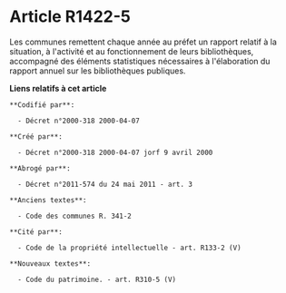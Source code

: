 # Article R1422-5

Les communes remettent chaque année au préfet un rapport relatif à la situation, à l'activité et au fonctionnement de leurs
bibliothèques, accompagné des éléments statistiques nécessaires à l'élaboration du rapport annuel sur les bibliothèques
publiques.

**Liens relatifs à cet article**

	**Codifié par**:

	  - Décret n°2000-318 2000-04-07

	**Créé par**:

	  - Décret n°2000-318 2000-04-07 jorf 9 avril 2000

	**Abrogé par**:

	  - Décret n°2011-574 du 24 mai 2011 - art. 3

	**Anciens textes**:

	  - Code des communes R. 341-2

	**Cité par**:

	  - Code de la propriété intellectuelle - art. R133-2 (V)

	**Nouveaux textes**:

	  - Code du patrimoine. - art. R310-5 (V)
